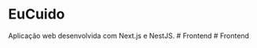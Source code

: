 ﻿# EuCuido

Aplicação web desenvolvida com Next.js e NestJS.
#   F r o n t e n d  
 #   F r o n t e n d  
 